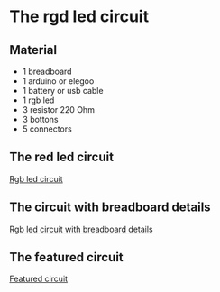 # The rgd led circuit
## Material
* 1 breadboard
* 1 arduino or elegoo
* 1 battery or usb cable
* 1 rgb led
* 3 resistor 220 Ohm
* 3 bottons
* 5 connectors

## The red led circuit
[Rgb led circuit](https://drive.google.com/open?id=0BzzYnP4EBYdDTUVaOWdoaVhQSDQ)

## The circuit with breadboard details
[Rgb led circuit with breadboard details](https://drive.google.com/open?id=0BzzYnP4EBYdDRmM3alFSLThEWnc)

## The featured circuit
[Featured circuit](https://drive.google.com/open?id=0BzzYnP4EBYdDWVZqNTVXSFZUOFU)
